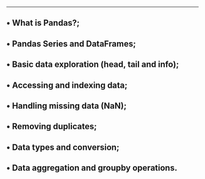 -------------------------------------------------------------------------------------
• What is Pandas?;
-------------------------------------------------------------------------------------
• Pandas Series and DataFrames;
-------------------------------------------------------------------------------------
• Basic data exploration (head, tail and info);
-------------------------------------------------------------------------------------
• Accessing and indexing data;
-------------------------------------------------------------------------------------
• Handling missing data (NaN);
-------------------------------------------------------------------------------------
• Removing duplicates;
-------------------------------------------------------------------------------------
• Data types and conversion;
-------------------------------------------------------------------------------------
• Data aggregation and groupby operations.
-------------------------------------------------------------------------------------
